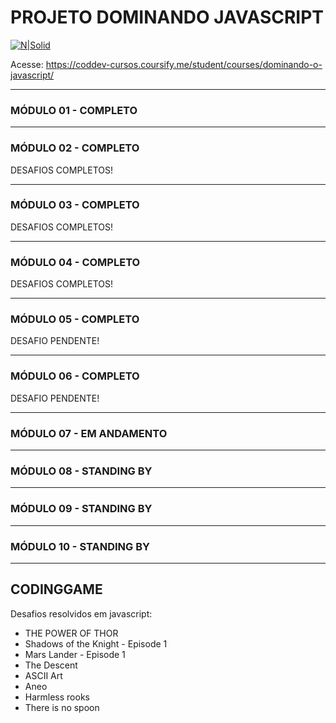 # PROJETO DOMINANDO JAVASCRIPT

[![N|Solid](https://codinomedeveloper.files.wordpress.com/2018/12/logo-2-e1548064763870.png)](https://coddev.com.br/)

Acesse:
https://coddev-cursos.coursify.me/student/courses/dominando-o-javascript/


-------------------

### MÓDULO 01 - COMPLETO

-------------------

### MÓDULO 02 - COMPLETO

DESAFIOS COMPLETOS!

-------------------

### MÓDULO 03 - COMPLETO

DESAFIOS COMPLETOS!

-------------------

### MÓDULO 04 - COMPLETO

DESAFIOS COMPLETOS!

-------------------

### MÓDULO 05 - COMPLETO

DESAFIO PENDENTE!

-------------------

### MÓDULO 06 - COMPLETO

DESAFIO PENDENTE!

-------------------

### MÓDULO 07 - EM ANDAMENTO

-------------------

### MÓDULO 08 - STANDING BY

-------------------

### MÓDULO 09 - STANDING BY

-------------------

### MÓDULO 10 - STANDING BY

-------------------


## CODINGGAME

Desafios resolvidos em javascript:

- THE POWER OF THOR
- Shadows of the Knight - Episode 1
- Mars Lander - Episode 1
- The Descent
- ASCII Art
- Aneo
- Harmless rooks
- There is no spoon


